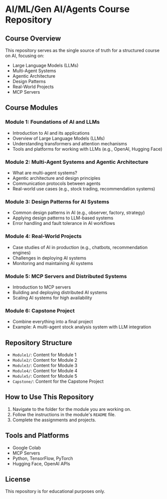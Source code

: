 # AI/ML/Gen AI/Agents Course Repository

## Course Overview
This repository serves as the single source of truth for a structured course on AI, focusing on:
- Large Language Models (LLMs)
- Multi-Agent Systems
- Agentic Architecture
- Design Patterns
- Real-World Projects
- MCP Servers

## Course Modules

### Module 1: Foundations of AI and LLMs
- Introduction to AI and its applications
- Overview of Large Language Models (LLMs)
- Understanding transformers and attention mechanisms
- Tools and platforms for working with LLMs (e.g., OpenAI, Hugging Face)

### Module 2: Multi-Agent Systems and Agentic Architecture
- What are multi-agent systems?
- Agentic architecture and design principles
- Communication protocols between agents
- Real-world use cases (e.g., stock trading, recommendation systems)

### Module 3: Design Patterns for AI Systems
- Common design patterns in AI (e.g., observer, factory, strategy)
- Applying design patterns to LLM-based systems
- Error handling and fault tolerance in AI workflows

### Module 4: Real-World Projects
- Case studies of AI in production (e.g., chatbots, recommendation engines)
- Challenges in deploying AI systems
- Monitoring and maintaining AI systems

### Module 5: MCP Servers and Distributed Systems
- Introduction to MCP servers
- Building and deploying distributed AI systems
- Scaling AI systems for high availability

### Module 6: Capstone Project
- Combine everything into a final project
- Example: A multi-agent stock analysis system with LLM integration

## Repository Structure
- `Module1/`: Content for Module 1
- `Module2/`: Content for Module 2
- `Module3/`: Content for Module 3
- `Module4/`: Content for Module 4
- `Module5/`: Content for Module 5
- `Capstone/`: Content for the Capstone Project

## How to Use This Repository
1. Navigate to the folder for the module you are working on.
2. Follow the instructions in the module's `README` file.
3. Complete the assignments and projects.

## Tools and Platforms
- Google Colab
- MCP Servers
- Python, TensorFlow, PyTorch
- Hugging Face, OpenAI APIs

## License
This repository is for educational purposes only.